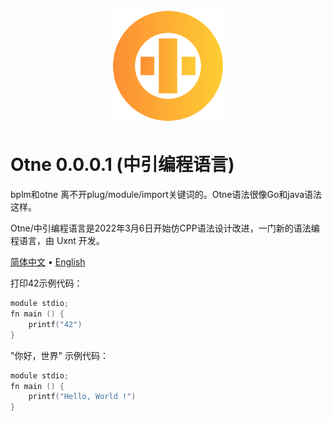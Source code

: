 <div align="center">
<a href="#">
<h1><img src="otne.svg" alt="Logo" width="180" height="180"></h1>
</a>
</div>

# Otne 0.0.0.1 (中引编程语言)

bplm和otne 离不开plug/module/import关键词的。Otne语法很像Go和java语法这样。

Otne/中引编程语言是2022年3月6日开始仿CPP语法设计改进，一门新的语法编程语言，由 Uxnt 开发。 

[简体中文](README.md) • [English](README.en.md)  


打印42示例代码：
```kt
module stdio;
fn main () {
    printf("42")
}
```

"你好，世界" 示例代码：
```kt
module stdio;
fn main () {
    printf("Hello, World !")
}
```

